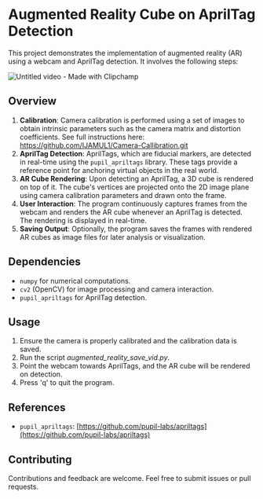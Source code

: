 # Augmented Reality Cube on AprilTag Detection

This project demonstrates the implementation of augmented reality (AR) using a webcam and AprilTag detection. It involves the following steps:

![Untitled video - Made with Clipchamp](https://github.com/IJAMUL1/Augmented-Reality/assets/60096099/f72a6714-7ba3-4999-a765-297f73c7af26)


## Overview
1. **Calibration**: Camera calibration is performed using a set of images to obtain intrinsic parameters such as the camera matrix and distortion coefficients. See full instructions here: https://github.com/IJAMUL1/Camera-Callibration.git
2. **AprilTag Detection**: AprilTags, which are fiducial markers, are detected in real-time using the `pupil_apriltags` library. These tags provide a reference point for anchoring virtual objects in the real world.
3. **AR Cube Rendering**: Upon detecting an AprilTag, a 3D cube is rendered on top of it. The cube's vertices are projected onto the 2D image plane using camera calibration parameters and drawn onto the frame.
4. **User Interaction**: The program continuously captures frames from the webcam and renders the AR cube whenever an AprilTag is detected. The rendering is displayed in real-time.
5. **Saving Output**: Optionally, the program saves the frames with rendered AR cubes as image files for later analysis or visualization.

## Dependencies
- `numpy` for numerical computations.
- `cv2` (OpenCV) for image processing and camera interaction.
- `pupil_apriltags` for AprilTag detection.
  
## Usage
1. Ensure the camera is properly calibrated and the calibration data is saved.
2. Run the script *augmented_reality_save_vid.py*.
3. Point the webcam towards AprilTags, and the AR cube will be rendered on detection.
4. Press 'q' to quit the program.

## References
- `pupil_apriltags`: [https://github.com/pupil-labs/apriltags](https://github.com/pupil-labs/apriltags)

## Contributing
Contributions and feedback are welcome. Feel free to submit issues or pull requests.
